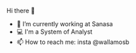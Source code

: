 Hi there 👋


- 🔭 I’m currently working at Sanasa
- 💻 I'm a System of Analyst
- 📫 How to reach me: insta @wallamosb
